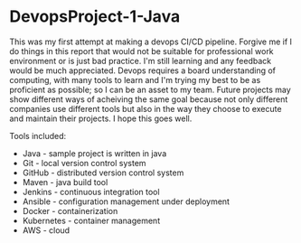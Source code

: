# DevopsProject-1-Java


This was my first attempt at making a devops CI/CD pipeline. Forgive me if I do things in this report that would not be suitable for professional work environment or is just bad practice. I'm still learning and any feedback would be much appreciated. Devops requires a board understanding of computing, with many tools to learn and I'm trying my best to be as proficient as possible; so I can be an asset to my team. Future projects may show different ways of acheiving the same goal because not only different companies use different tools but also in the way they choose to execute and maintain their projects. I hope this goes well.

Tools included:
- Java - sample project is written in java
- Git - local version control system
- GitHub - distributed version control system
- Maven - java build tool
- Jenkins - continuous integration tool
- Ansible - configuration management under deployment
- Docker - containerization
- Kubernetes - container management
- AWS - cloud
